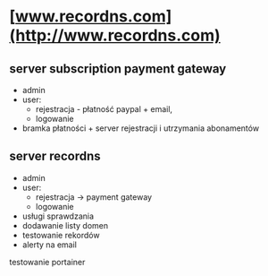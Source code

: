 # [www.recordns.com](http://www.recordns.com)


## server subscription payment gateway

+ admin
+ user:
  + rejestracja - płatność paypal + email,
  + logowanie
+ bramka płatności + server rejestracji i utrzymania abonamentów

  
## server recordns

+ admin
+ user:
  + rejestracja -> payment gateway
  + logowanie
+ usługi sprawdzania
+ dodawanie listy domen
+ testowanie rekordów
+ alerty na email
  

testowanie portainer  
